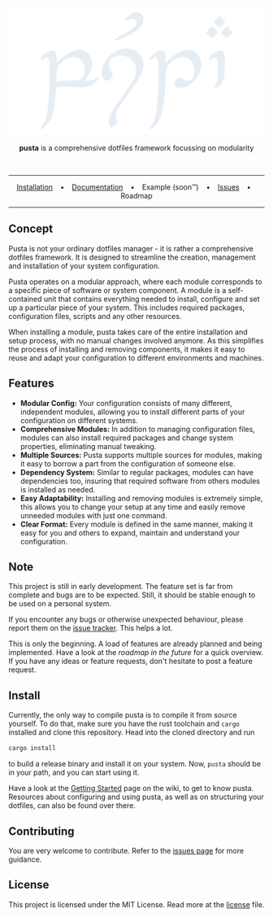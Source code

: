 <div align="center">
  <picture>
    <source media="(prefers-color-scheme: dark)" srcset="assets/title-dark.svg">
    <source media="(prefers-color-scheme: light)" srcset="assets/title-light.svg">
    <img alt="pusta transcribed in tengwar" src="assets/title-dark.svg">
  </picture>

  <br>

  **pusta** is a comprehensive dotfiles framework focussing on modularity

  <br>

  ---
  
  [Installation](#install) &ensp; • &ensp; [Documentation](../../wiki) &ensp; • &ensp; Example (soon™)  &ensp; • &ensp; [Issues](../../issues) &ensp; • &ensp; Roadmap

  ---
</div>

## Concept
Pusta is not your ordinary dotfiles manager - it is rather a comprehensive dotfiles framework. It is designed to streamline the creation, management and installation of your system configuration.

Pusta operates on a modular approach, where each module corresponds to a specific piece of software or system component. A module is a self-contained unit that contains everything needed to install, configure and set up a particular piece of your system. This includes required packages, configuration files, scripts and any other resources.

When installing a module, pusta takes care of the entire installation and setup process, with no manual changes involved anymore. As this simplifies the process of installing and removing components, it makes it easy to reuse and adapt your configuration to different environments and machines. 

## Features
- **Modular Config:** Your configuration consists of many different, independent modules, allowing you to install different parts of your configuration on different systems. 
- **Comprehensive Modules:** In addition to managing configuration files, modules can also install required packages and change system properties, eliminating manual tweaking.
- **Multiple Sources:** Pusta supports multiple sources for modules, making it easy to borrow a part from the configuration of someone else.
- **Dependency System:** Similar to regular packages, modules can have dependencies too, insuring that required software from others modules is installed as needed.
- **Easy Adaptability:** Installing and removing modules is extremely simple, this allows you to change your setup at any time and easily remove unneeded modules with just one command.
- **Clear Format:** Every module is defined in the same manner, making it easy for you and others to expand, maintain and understand your configuration.

## Note
This project is still in early development. The feature set is far from complete and bugs are to be expected. Still, it should be stable enough to be used on a personal system.

If you encounter any bugs or otherwise unexpected behaviour, please report them on the [issue tracker](../../issues). This helps a lot.

This is only the beginning. A load of features are already planned and being implemented. Have a look at the _roadmap in the future_ for a quick overview. If you have any ideas or feature requests, don't hesitate to post a feature request.

## Install
Currently, the only way to compile pusta is to compile it from source yourself. To do that, make sure you have the rust toolchain and ```cargo``` installed and clone this repository. Head into the cloned directory and run 
```sh
cargo install
```
to build a release binary and install it on your system. Now, ```pusta``` should be in your path, and you can start using it.

Have a look at the [Getting Started](../../wiki/getting-started) page on the wiki, to get to know pusta. Resources about configuring and using pusta, as well as on structuring your dotfiles, can also be found over there.

## Contributing
You are very welcome to contribute. Refer to the [issues page](../../issues) for more guidance.

## License
This project is licensed under the MIT License. Read more at the [license](LICENSE.txt) file.